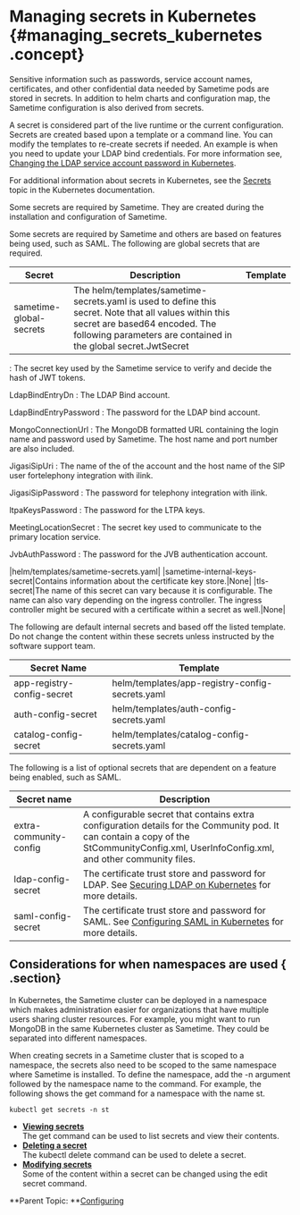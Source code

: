# Managing secrets in Kubernetes {#managing_secrets_kubernetes .concept}

Sensitive information such as passwords, service account names, certificates, and other confidential data needed by Sametime pods are stored in secrets. In addition to helm charts and configuration map, the Sametime configuration is also derived from secrets.

A secret is considered part of the live runtime or the current configuration. Secrets are created based upon a template or a command line. You can modify the templates to re-create secrets if needed. An example is when you need to update your LDAP bind credentials. For more information see, [Changing the LDAP service account password in Kubernetes](configuring_ldap_password.md).

For additional information about secrets in Kubernetes, see the [Secrets](https://kubernetes.io/docs/concepts/configuration/secret/) topic in the Kubernetes documentation.

Some secrets are required by Sametime. They are created during the installation and configuration of Sametime.

Some secrets are required by Sametime and others are based on features being used, such as SAML. The following are global secrets that are required.

|Secret|Description|Template|
|------|-----------|--------|
|sametime-global-secrets|The helm/templates/sametime-secrets.yaml is used to define this secret. Note that all values within this secret are based64 encoded. The following parameters are contained in the global secret.JwtSecret
:   The secret key used by the Sametime service to verify and decide the hash of JWT tokens.

LdapBindEntryDn
:   The LDAP Bind account.

LdapBindEntryPassword
:   The password for the LDAP bind account.

MongoConnectionUrl
:   The MongoDB formatted URL containing the login name and password used by Sametime. The host name and port number are also included.

JigasiSipUri
:   The name of the of the account and the host name of the SIP user fortelephony integration with ilink.

JigasiSipPassword
:   The password for telephony integration with ilink.

ltpaKeysPassword
:   The password for the LTPA keys.

MeetingLocationSecret
:   The secret key used to communicate to the primary location service.

JvbAuthPassword
:   The password for the JVB authentication account.

|helm/templates/sametime-secrets.yaml|
|sametime-internal-keys-secret|Contains information about the certificate key store.|None|
|tls-secret|The name of this secret can vary because it is configurable. The name can also vary depending on the ingress controller. The ingress controller might be secured with a certificate within a secret as well.|None|

The following are default internal secrets and based off the listed template. Do not change the content within these secrets unless instructed by the software support team.

|Secret Name|Template|
|-----------|--------|
|app-registry-config-secret|helm/templates/app-registry-config-secrets.yaml|
|auth-config-secret|helm/templates/auth-config-secrets.yaml|
|catalog-config-secret|helm/templates/catalog-config-secrets.yaml|

The following is a list of optional secrets that are dependent on a feature being enabled, such as SAML.

|Secret name|Description|
|-----------|-----------|
|extra-community-config|A configurable secret that contains extra configuration details for the Community pod. It can contain a copy of the StCommunityConfig.xml, UserInfoConfig.xml, and other community files.|
|ldap-config-secret|The certificate trust store and password for LDAP. See [Securing LDAP on Kubernetes](securing_ldap_kubernetes.md) for more details.|
|saml-config-secret|The certificate trust store and password for SAML. See [Configuring SAML in Kubernetes](enabling_saml_kubernetes.md) for more details.|

## Considerations for when namespaces are used { .section}

In Kubernetes, the Sametime cluster can be deployed in a namespace which makes administration easier for organizations that have multiple users sharing cluster resources. For example, you might want to run MongoDB in the same Kubernetes cluster as Sametime. They could be separated into different namespaces.

When creating secrets in a Sametime cluster that is scoped to a namespace, the secrets also need to be scoped to the same namespace where Sametime is installed. To define the namespace, add the -n argument followed by the namespace name to the command. For example, the following shows the get command for a namespace with the name st.

``` {#codeblock_oqd_3wc_ytb}
kubectl get secrets -n st
```

-   **[Viewing secrets](secrets_view.md)**  
The get command can be used to list secrets and view their contents.
-   **[Deleting a secret](secrets_delete.md)**  
The kubectl delete command can be used to delete a secret.
-   **[Modifying secrets](secrets_modify.md)**  
Some of the content within a secret can be changed using the edit secret command.

**Parent Topic:  **[Configuring](configuring.md)

